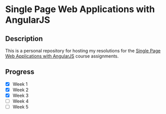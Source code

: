 # Single Page Web Applications with AngularJS

## Description
This is a personal repository for hosting my resolutions for the [Single Page Web Applications with AngularJS](https://www.coursera.org/learn/single-page-web-apps-with-angularjs) course assignments.

## Progress
- [x] Week 1
- [x] Week 2
- [x] Week 3
- [ ] Week 4
- [ ] Week 5
